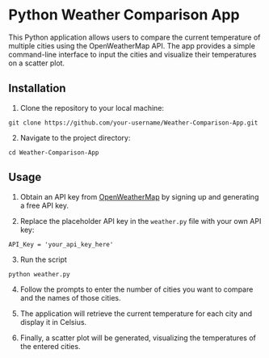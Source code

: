 # Python Weather Comparison App

This Python application allows users to compare the current temperature of multiple cities using the OpenWeatherMap API. The app provides a simple command-line interface to input the cities and visualize their temperatures on a scatter plot.

## Installation

1. Clone the repository to your local machine:

```
git clone https://github.com/your-username/Weather-Comparison-App.git
```

2. Navigate to the project directory:

```
cd Weather-Comparison-App
```

## Usage

1. Obtain an API key from [OpenWeatherMap](https://openweathermap.org/) by signing up and generating a free API key.

2. Replace the placeholder API key in the `weather.py` file with your own API key:

```
API_Key = 'your_api_key_here'
```

3. Run the script

```
python weather.py
```

4. Follow the prompts to enter the number of cities you want to compare and the names of those cities.

5. The application will retrieve the current temperature for each city and display it in Celsius.

6. Finally, a scatter plot will be generated, visualizing the temperatures of the entered cities.
